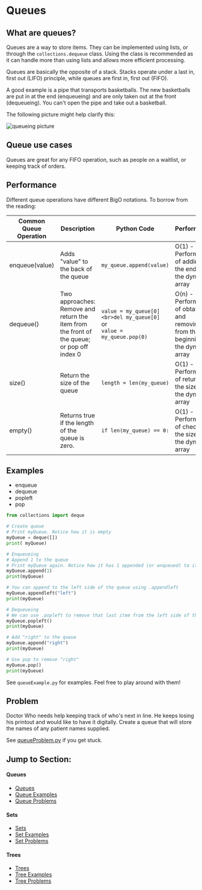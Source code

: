 # Queues

## What are queues?
Queues are a way to store items. They can be implemented using lists, or through the `collections.dequeue` class. Using the class is recommended as it can handle more than using lists and allows more efficient processing.

Queues are basically the opposite of a stack. Stacks operate under a last in, first out (LIFO) principle, while queues are first in, first out (FIFO).

A good example is a pipe that transports basketballs. The new basketballs are put in at the end (enqueueing) and are only taken out at the front (dequeueing). You can't open the pipe and take out a basketball.
 

The following picture might help clarify this: 

![queueing picture](https://media.geeksforgeeks.org/wp-content/cdn-uploads/gq/2014/02/Queue.png)

## Queue use cases
Queues are great for any FIFO operation, such as people on a waitlist, or keeping track of orders.
 


## Performance

Different queue operations have different BigO notations. To borrow from the reading:

| Common Queue Operation | Description                                                                                | Python Code                                                                 | Performance                                                                          |
| ---------------------- | ------------------------------------------------------------------------------------------ | --------------------------------------------------------------------------- | ------------------------------------------------------------------------------------ |
| enqueue(value)         | Adds "value" to the back of the queue                                                      | `my_queue.append(value)`                                                    | O(1) - Performance of adding to the end of the dynamic array                         |
| dequeue()              | Two approaches: Remove and return the item from the front of the queue; or pop off index 0 | `value = my_queue[0]<br>del my_queue[0]`<br>or<br>`value = my_queue.pop(0)` | O(n) - Performance of obtaining and removing from the beginning of the dynamic array |
| size()                 | Return the size of the queue                                                               | `length = len(my_queue)`                                                    | O(1) - Performance of returning the size of the dynamic array                        |
| empty()                | Returns true if the length of the queue is zero.                                           | `if len(my_queue) == 0:`                                                    | O(1) - Performance of checking the size of the dynamic array                         |


## Examples
* enqueue
* dequeue
* popleft
* pop

``` Python
from collections import deque

# Create queue
# Print myQueue. Notice how it is empty
myQueue = deque([])
print( myQueue)

# Enqueueing
# Append 1 to the queue
# Print myQueue again. Notice how it has 1 appended (or enqueued) to it.
myQueue.append(1)
print(myQueue)

# You can append to the left side of the queue using .appendleft
myQueue.appendleft("left")
print(myQueue)

# Dequeueing
# We can use .popleft to remove that last item from the left side of the queue
myQueue.popleft()
print(myQueue)

# Add "right" to the queue
myQueue.append("right")
print(myQueue)

# Use pop to remove "right"
myQueue.pop()
print(myQueue)

```

See `queueExample.py` for examples. Feel free to play around with them!

 

## Problem
Doctor Who needs help keeping track of who's next in line. He keeps losing his printout and would like to have it digitally.
Create a queue that will store the names of any patient names supplied.

See [queueProblem.py](./queueProblem.py) if you get stuck.


## Jump to Section:

#### Queues
* [Queues](./Queues.md)
* [Queue Examples](./queueExample.py)
* [Queue  Problems](./queueProblem.py)

#### Sets
* [Sets](./Sets.md)
* [Set Examples](./setExample.py)
* [Set  Problems](./setProblem.py)

#### Trees
* [Trees](./Trees.md)
* [Tree Examples](./treeExample.py)
* [Tree Problems](./treeProblem.py)